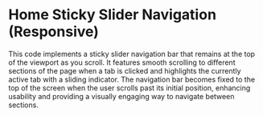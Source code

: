 # Home Sticky Slider Navigation (Responsive)
  This code implements a sticky slider navigation bar that remains at the top of the viewport as you scroll. It features smooth scrolling to different sections of the page when a tab is clicked and highlights the currently active tab with a sliding indicator. The navigation bar becomes fixed to the top of the screen when the user scrolls past its initial position, enhancing usability and providing a visually engaging way to navigate between sections.
